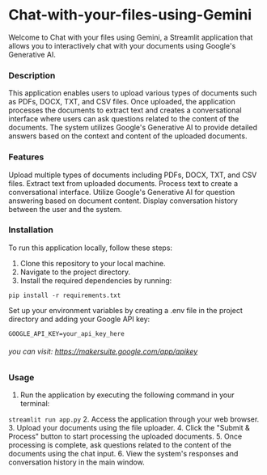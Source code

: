 # Chat-with-your-files-using-Gemini

Welcome to Chat with your files using Gemini, a Streamlit application that allows you to interactively chat with your documents using Google's Generative AI.

### Description
This application enables users to upload various types of documents such as PDFs, DOCX, TXT, and CSV files. Once uploaded, the application processes the documents to extract text and creates a conversational interface where users can ask questions related to the content of the documents. The system utilizes Google's Generative AI to provide detailed answers based on the context and content of the uploaded documents.

### Features
Upload multiple types of documents including PDFs, DOCX, TXT, and CSV files.
Extract text from uploaded documents.
Process text to create a conversational interface.
Utilize Google's Generative AI for question answering based on document content.
Display conversation history between the user and the system.
### Installation
To run this application locally, follow these steps:

1. Clone this repository to your local machine.
2. Navigate to the project directory.
3. Install the required dependencies by running:

```pip install -r requirements.txt```

Set up your environment variables by creating a .env file in the project directory and adding your Google API key:

```GOOGLE_API_KEY=your_api_key_here```
###### *you can visit:* https://makersuite.google.com/app/apikey
### Usage
1. Run the application by executing the following command in your terminal:

```streamlit run app.py```
2. Access the application through your web browser.
3. Upload your documents using the file uploader.
4. Click the "Submit & Process" button to start processing the uploaded documents.
5. Once processing is complete, ask questions related to the content of the documents using the chat input.
6. View the system's responses and conversation history in the main window.
